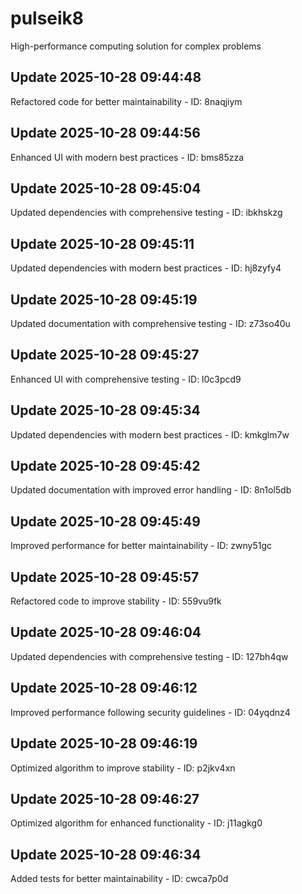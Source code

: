 # pulseik8
High-performance computing solution for complex problems

## Update 2025-10-28 09:44:48
Refactored code for better maintainability - ID: 8naqjiym


## Update 2025-10-28 09:44:56
Enhanced UI with modern best practices - ID: bms85zza


## Update 2025-10-28 09:45:04
Updated dependencies with comprehensive testing - ID: ibkhskzg


## Update 2025-10-28 09:45:11
Updated dependencies with modern best practices - ID: hj8zyfy4


## Update 2025-10-28 09:45:19
Updated documentation with comprehensive testing - ID: z73so40u


## Update 2025-10-28 09:45:27
Enhanced UI with comprehensive testing - ID: l0c3pcd9


## Update 2025-10-28 09:45:34
Updated dependencies with modern best practices - ID: kmkglm7w


## Update 2025-10-28 09:45:42
Updated documentation with improved error handling - ID: 8n1ol5db


## Update 2025-10-28 09:45:49
Improved performance for better maintainability - ID: zwny51gc


## Update 2025-10-28 09:45:57
Refactored code to improve stability - ID: 559vu9fk


## Update 2025-10-28 09:46:04
Updated dependencies with comprehensive testing - ID: 127bh4qw


## Update 2025-10-28 09:46:12
Improved performance following security guidelines - ID: 04yqdnz4


## Update 2025-10-28 09:46:19
Optimized algorithm to improve stability - ID: p2jkv4xn


## Update 2025-10-28 09:46:27
Optimized algorithm for enhanced functionality - ID: j11agkg0


## Update 2025-10-28 09:46:34
Added tests for better maintainability - ID: cwca7p0d

